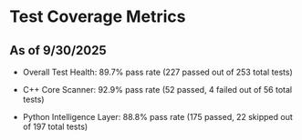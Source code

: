 # Test Coverage Metrics

## As of 9/30/2025

- Overall Test Health: 89.7% pass rate (227 passed out of 253 total tests)

- C++ Core Scanner: 92.9% pass rate (52 passed, 4 failed out of 56 total tests)

- Python Intelligence Layer: 88.8% pass rate (175 passed, 22 skipped out of 197 total tests)